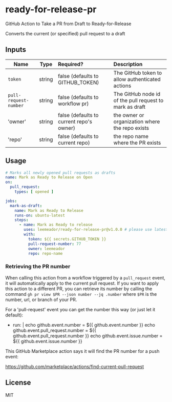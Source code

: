 # ready-for-release-pr
GitHub Action to Take a PR from Draft to Ready-for-Release

Converts the current (or specified) pull request to a draft

## Inputs

| Name                     | Type   | Required?                            | Description                                                                                                                                                                    |
|--------------------------|:------:|:------------------------------------ |:------------------------------------------------------------------------------------------------------------------------------------------------------------------------------ |
| `token`| string | false (defaults to GITHUB_TOKEN) |  The GitHub token to allow authenticated actions |
| `pull-request-number`| string | false (defaults to workflow pr) | The GitHub node id of the pull request to mark as draft |
| 'owner' | string | false (defaults to current repo's owner) | the owner or organization where the repo exists |
| 'repo' | string | false (defaults to current repo) | the repo name where the PR exists |

## Usage

```yaml
# Marks all newly opened pull requests as drafts
name: Mark as Ready to Release on Open
on:
  pull_request:
    types: [ opened ]

jobs:
  mark-as-draft:
    name: Mark as Ready to Release
    runs-on: ubuntu-latest
    steps:
      - name: Mark as Ready to release
        uses: leemeador/ready-for-release-pr@v1.0.0 # please use latest version
        with:
          token: ${{ secrets.GITHUB_TOKEN }}
          pull-request-number: 77
          owner: leemeador
          repo: repo-name
```

### Retrieving the PR number

When calling this action from a workflow triggered by a `pull_request` event, it will automatically apply to the current pull request. If you want to apply this action to a different PR, you can retrieve its number by calling the command `gh pr view $PR --json number --jq .number` where `$PR` is the number, url, or branch of your PR.

For a 'pull-request' event you can get the number this way (or just let it default):

  - run: |
      echo github.event.number = ${{ github.event.number  }}
      echo github.event.pull_request.number = ${{ github.event.pull_request.number }}
      echo github.event.issue.number = ${{ github.event.issue.number }}

This GitHub Marketplace action says it will find the PR number for a push event:

  https://github.com/marketplace/actions/find-current-pull-request
  
## License

MIT
